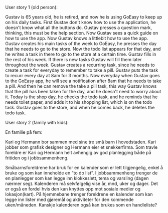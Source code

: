 User story 1 (old person):

Gustav is 65 years old, he is retired, and now he is using GoEasy to keep up on his daily tasks. First Gustav don't know how to use the application, he doesn't know what all the buttons do. Gustav presses a question mark, thinking, this must be the help section. Now Gustav sees a quick guide on how to use the app. Now Gustav knows a littlebit how to use the app. Gustav creates his main tasks of the week to GoEasy, he presses the day that he needs to go to the store. Now the todo list appears for that day, and he writes a task in there to go to the store at a certain time. Gustav fills in the rest of his week. If there is new tasks Gustav will fill them later throughout the week. Gustav creates a recurring task, since he needs to create a task for everyday to remember to take a pill. Gustav puts the task to recurr every day at 8am for 3 months. Now everyday when Gustav goes to the GoEasy app, he will see a notification after 8am that he needs to take a pill. And then he can remove the take a pill task, this way Gustav knows that the pill has been taken for the day, and he doesn't need to worry about it. Today is the shop day, he checks the todo task, and he reminds that he needs toilet paper, and adds it to his shopping list, which is on the todo task. Gustav goes to the store, and when he comes back, he deletes the todo task.

User story 2 (family with kids):

En familie på fem:

Kari og Hermann bor sammen med sine tre små barn i hovedstaden. Kari jobber som grafisk designer og Hermann eier et snekkerfirma. Som travle foreldre er Kari og Hermann helt  avhengig av god planlegging både på fritiden og i jobbsammenheng. 

Småbarnsforeldrene har bruk for en kalender som er lett tilgjengelig, enkel å bruke og som kan inneholde en ”to do list”. I jobbsammenheng  trenger de en planlegger som kan legge inn klokkeslett, tema og varsling (dagen nærmer seg). Kalenderen må selvfølgelig vise år, mnd, uker og dager. Det er også en fordel hvis den kan knyttes opp mot sosiale medier og lokasjon(kart). På hjemmebane trenger foreldrene en kalender som kan legge inn lister med gjøremål og aktiviteter for den kommende uken/måneden. Kanskje kalenderen også kan brukes som en handleliste?